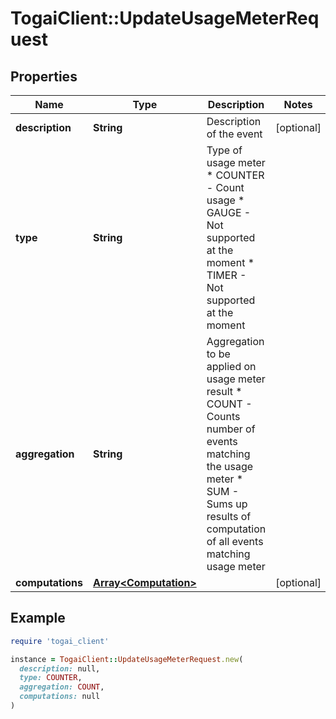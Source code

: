 # TogaiClient::UpdateUsageMeterRequest

## Properties

| Name | Type | Description | Notes |
| ---- | ---- | ----------- | ----- |
| **description** | **String** | Description of the event | [optional] |
| **type** | **String** | Type of usage meter * COUNTER - Count usage  * GAUGE - Not supported at the moment * TIMER - Not supported at the moment  |  |
| **aggregation** | **String** | Aggregation to be applied on usage meter result * COUNT - Counts number of events matching the usage meter * SUM - Sums up results of computation of all events matching usage meter  |  |
| **computations** | [**Array&lt;Computation&gt;**](Computation.md) |  | [optional] |

## Example

```ruby
require 'togai_client'

instance = TogaiClient::UpdateUsageMeterRequest.new(
  description: null,
  type: COUNTER,
  aggregation: COUNT,
  computations: null
)
```

